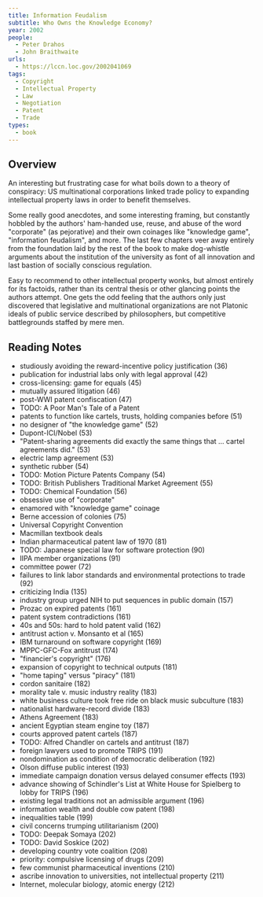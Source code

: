 ```yaml
---
title: Information Feudalism
subtitle: Who Owns the Knowledge Economy?
year: 2002
people:
  - Peter Drahos
  - John Braithwaite
urls:
  - https://lccn.loc.gov/2002041069
tags:
  - Copyright
  - Intellectual Property
  - Law
  - Negotiation
  - Patent
  - Trade
types:
  - book
---
```


## Overview

An interesting but frustrating case for what boils down to a theory of conspiracy: US multinational corporations linked trade policy to expanding intellectual property laws in order to benefit themselves.

Some really good anecdotes, and some interesting framing, but constantly hobbled by the authors' ham-handed use, reuse, and abuse of the word "corporate" (as pejorative) and their own coinages like "knowledge game", "information feudalism", and more.  The last few chapters veer away entirely from the foundation laid by the rest of the book to make dog-whistle arguments about the institution of the university as font of all innovation and last bastion of socially conscious regulation.

Easy to recommend to other intellectual property wonks, but almost entirely for its factoids, rather than its central thesis or other glancing points the authors attempt.  One gets the odd feeling that the authors only just discovered that legislative and multinational organizations are not Platonic ideals of public service described by philosophers, but competitive battlegrounds staffed by mere men.

## Reading Notes

- studiously avoiding the reward-incentive policy justification (36)
- publication for industrial labs only with legal approval (42)
- cross-licensing: game for equals (45)
- mutually assured litigation (46)
- post-WWI patent confiscation (47)
- TODO: A Poor Man's Tale of a Patent
- patents to function like cartels, trusts, holding companies before (51)
- no designer  of "the knowledge game" (52)
- Dupont-ICI/Nobel (53)
- "Patent-sharing agreements did exactly the same things that ... cartel agreements did." (53)
- electric lamp agreement (53)
- synthetic rubber (54)
- TODO: Motion Picture Patents Company (54)
- TODO: British Publishers Traditional Market Agreement (55)
- TODO: Chemical Foundation (56)
- obsessive use of "corporate"
- enamored with "knowledge game" coinage
- Berne accession of colonies (75)
- Universal Copyright Convention
- Macmillan textbook deals
- Indian pharmaceutical patent law of 1970 (81)
- TODO: Japanese special law for software protection (90)
- IIPA member organizations (91)
- committee power (72)
- failures to link labor standards and environmental protections to trade (92)
- criticizing India (135)
- industry group urged NIH to put sequences in public domain (157)
- Prozac on expired patents (161)
- patent system contradictions (161)
- 40s and 50s: hard to hold patent valid (162)
- antitrust action v. Monsanto et al (165)
- IBM turnaround on software copyright (169)
- MPPC-GFC-Fox antitrust (174)
- "financier's copyright" (176)
- expansion of copyright to technical outputs (181)
- "home taping" versus "piracy" (181)
- cordon sanitaire (182)
- morality tale v. music industry reality (183)
- white business culture took free ride on black music subculture (183)
- nationalist hardware-record divide (183)
- Athens Agreement (183)
- ancient Egyptian steam engine toy (187)
- courts approved patent cartels (187)
- TODO: Alfred Chandler on cartels and antitrust (187)
- foreign lawyers used to promote TRIPS (191)
- nondomination as condition of democratic deliberation (192)
- Olson diffuse public interest (193)
- immediate campaign donation versus delayed consumer effects (193)
- advance showing of Schindler's List at White House for Spielberg to lobby for TRIPS (196)
- existing legal traditions not an admissible argument (196)
- information wealth and double cow patent (198)
- inequalities table (199)
- civil concerns trumping utilitarianism (200)
- TODO: Deepak Somaya (202)
- TODO: David Soskice (202)
- developing country vote coalition (208)
- priority: compulsive licensing of drugs (209)
- few communist pharmaceutical inventions (210)
- ascribe innovation to universities, not intellectual property (211)
- Internet, molecular biology, atomic energy (212)
